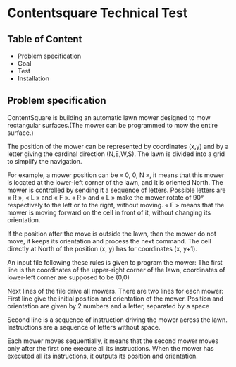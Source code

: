 # Contentsquare Technical Test
## Table of Content
- Problem specification
- Goal
- Test
- Installation
## Problem specification
ContentSquare is building an automatic lawn mower designed to mow rectangular surfaces.(The mower can be programmed to mow the entire surface.)

The position of the mower can be represented by coordinates (x,y) and by a letter giving the cardinal direction (N,E,W,S). The lawn is divided into
a grid to simplify the navigation.

For example, a mower position can be « 0, 0, N », it means that this mower is located at the lower-left corner of the lawn, and it is oriented North.
The mower is controlled by sending it a sequence of letters. Possible letters are « R », « L » and « F ». « R » and « L » make the mower rotate of
90° respectively to the left or to the right, without moving. « F » means that the mower is moving forward on the cell in front of it, without changing
its orientation.

If the position after the move is outside the lawn, then the mower do not move, it keeps its orientation and process the next command.
The cell directly at North of the position (x, y) has for coordinates (x, y+1).

An input file following these rules is given to program the mower:
The first line is the coordinates of the upper-right corner of the lawn, coordinates of lower-left corner are supposed to be (0,0)

Next lines of the file drive all mowers. There are two lines for each mower:
First line give the initial position and orientation of the mower. Position and orientation are given by 2 numbers and a letter, separated by a space

Second line is a sequence of instruction driving the mower across the lawn. Instructions are a sequence of letters without space.

Each mower moves sequentially, it means that the second mower moves only after the first one execute all its instructions.
When the mower has executed all its instructions, it outputs its position and orientation.
